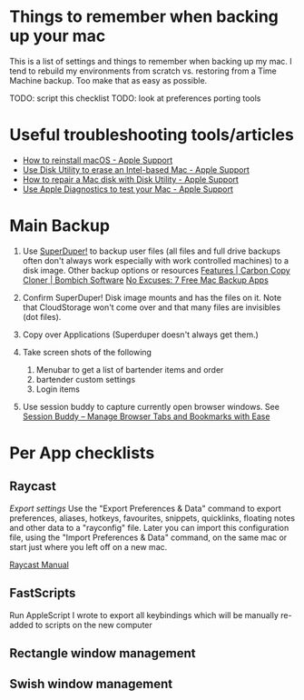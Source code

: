 # Things to remember when backing up your mac

This is a list of settings and things to remember when backing up my mac. I tend to rebuild my environments from scratch vs. restoring from a Time Machine backup. Too make that as easy as possible.

TODO: script this checklist
TODO: look at preferences porting tools

# Useful troubleshooting tools/articles

- [How to reinstall macOS - Apple Support](https://support.apple.com/en-us/HT204904)
- [Use Disk Utility to erase an Intel-based Mac - Apple Support](https://support.apple.com/en-us/HT208496)
- [How to repair a Mac disk with Disk Utility - Apple Support](https://support.apple.com/en-us/HT210898)
- [Use Apple Diagnostics to test your Mac - Apple Support](https://support.apple.com/en-us/HT202731)

# Main Backup

1. Use [SuperDuper!](https://shirt-pocket.com/SuperDuper/SuperDuperDescription.html) to backup user files (all files and  full drive backups often don't always work especially with work controlled machines) to a disk image. Other backup options or resources
    [Features | Carbon Copy Cloner | Bombich Software](https://bombich.com/features)
    [No Excuses: 7 Free Mac Backup Apps](https://www.lifewire.com/free-mac-backup-software-2260106)
2. Confirm SuperDuper! Disk image mounts and has the files on it. Note that CloudStorage won't come over and that many files are invisibles (dot files).

2. Copy over Applications (Superduper doesn't always get them.)
3. Take screen shots of the following
    1. Menubar to get a list of bartender items and order
    2. bartender custom settings
    3. Login items
4. Use session buddy to capture currently open browser windows. See [Session Buddy – Manage Browser Tabs and Bookmarks with Ease](https://sessionbuddy.com/)

# Per App checklists

## Raycast

*Export settings*
Use the "Export Preferences & Data" command to export preferences, aliases, hotkeys, favourites, snippets, quicklinks, floating notes and other data to a "rayconfig" file. Later you can import this configuration file, using the "Import Preferences & Data" command, on the same mac or start just where you left off on a new mac.

[Raycast Manual](https://manual.raycast.com/)

## FastScripts

Run AppleScript I wrote to export all keybindings which will be manually re-added to scripts on the new computer




## Rectangle window management


## Swish window management